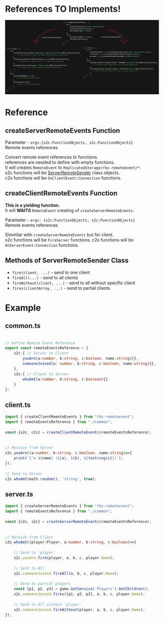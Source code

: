 

# References TO Implements!
![References TO Implements!](readme-image/first.png)

# Reference

## createServerRemoteEvents Function
Parameter - `args:{s2c:FunctionObjects, s2c:FunctionObjects}`  
Remote events references

Convert remote event references to functions.  
references are needed to define with empty functions.  
It will creates `RemoteEvent` to `ReplicatedStorage/rbx-remoteevent/*`.  
s2c functions will be [ServerRemoteSender](#methods-of-serverremotesender-class) class objects.  
c2s functions will be `OnClientEvent:Connection` functions.  

## createClientRemoteEvents Function
**This is a yielding function.**  
It will **WAITS** `RemoteEvent` creating of `createServerRemoteEvents`.  

Parameter - `args: {s2c:FunctionObjects, s2c:FunctionObjects}`  
Remote events references

Simmilar with `createServerRemoteEvents` but for client.  
s2c functions will be `FireServer` functions.
c2s functions will be `OnServerEvent:Connection` functions.

## Methods of ServerRemoteSender Class
* `fire(client, ...)` - send to one client  
* `fireAll(...)` - send to all clients  
* `fireWithout(client, ...)` - send to all without specific client  
* `fires(clientArray, ...)` - send to partial clients  

# Example
## common.ts
```typescript

// Define Remote Event Reference
export const remoteEventsReference = {
    s2c:{ // Server to Client
        youAre(a:number, b:string, c:boolean, name:string){},
        someoneJoined(a: number, b:string, c:boolean, name:string){},
    },
    c2s:{ // Client to Server
        whoAmI(a:number, b:string, c:boolean){}
    }
};

```

## client.ts
```typescript
import { createClientRemoteEvents } from "rbx-remoteevent";
import { remoteEventsReference } from "./common";

const {s2c, c2s} = createClientRemoteEvents(remoteEventsReference);


// Receive from Server
s2c.youAre((a:number, b:string, c:boolean, name:string)=>{
    print(`I'm ${name} (${a}, ${b}, ${tostring(c)})`);
});

// Send to Server
c2s.whoAmI(math.random(), 'string', true);

```

## server.ts
```typescript
import { createServerRemoteEvents } from "rbx-remoteevent";
import { remoteEventsReference } from "./common";

const {c2s, s2c} = createServerRemoteEvents(remoteEventsReference);


// Receive from Client
c2s.whoAmI((player:Player, a:number, b:string, c:boolean)=>{

    // Send to 'player'
    s2c.youAre.fire(player, a, b, c, player.Name);

    // Send to All
    s2c.someoneJoined.fireAll(a, b, c, player.Name);

    // Send to partial players
    const [p1, p2, p3] = game.GetService('Players').GetChildren();
    s2c.someoneJoined.fires([p1, p2, p3], a, b, c, player.Name);

    // Send to All without 'player'
    s2c.someoneJoined.fireWithout(player, a, b, c, player.Name);
});
```